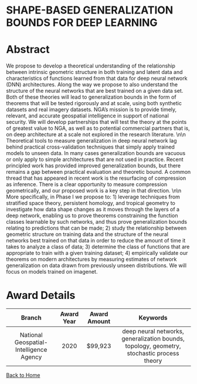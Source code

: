 
SHAPE-BASED GENERALIZATION BOUNDS FOR DEEP LEARNING
===================================================

# Abstract


We propose to develop a theoretical understanding of the relationship between intrinsic geometric structure in both training and latent data and characteristics of functions learned from that data for deep neural network (DNN) architectures. Along the way we propose to also understand the structure of the neural networks that are best trained on a given data set. Both of these theories will lead to generalization bounds in the form of theorems that will be tested rigorously and at scale, using both synthetic datasets and real imagery datasets. NGA’s mission is to provide timely, relevant, and accurate geospatial intelligence in support of national security. We will develop partnerships that will test the theory at the points of greatest value to NGA, as well as to potential commercial partners that is, on deep architecture at a scale not explored in the research literature. \n\n Theoretical tools to measure generalization in deep neural network lag behind practical cross-validation techniques that simply apply trained models to unseen data. In many cases generalization bounds are vacuous or only apply to simple architectures that are not used in practice. Recent principled work has provided improved generalization bounds, but there remains a gap between practical evaluation and theoretic bound. A common thread that has appeared in recent work is the resurfacing of compression as inference. There is a clear opportunity to measure compression geometrically, and our proposed work is a key step in that direction. \n\n More specifically, in Phase I we propose to: 1) leverage techniques from stratified space theory, persistent homology, and tropical geometry to investigate how data shape changes as it moves through the layers of a deep network, enabling us to prove theorems constraining the function classes learnable by such networks, and thus prove generalization bounds relating to predictions that can be made; 2) study the relationship between geometric structure on training data and the structure of the neural networks best trained on that data in order to reduce the amount of time it takes to analyze a class of data; 3) determine the class of functions that are appropriate to train with a given training dataset; 4) empirically validate our theorems on modern architectures by measuring estimates of network generalization on data drawn from previously unseen distributions. We will focus on models trained on imagenet.  

# Award Details

|Branch|Award Year|Award Amount|Keywords|
| :---: | :---: | :---: | :---: |
|National Geospatial-Intelligence Agency|2020|$99,923|deep neural networks, generalization bounds, topology, geometry, stochastic process theory|
  
  


[Back to Home](https://github.com/chrischow/dod_sbir_awards/JH/#2268)